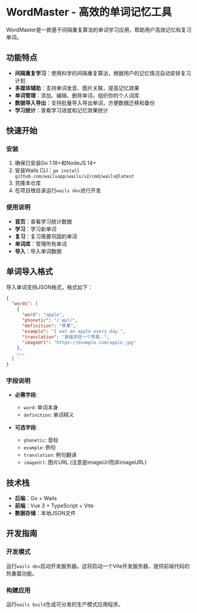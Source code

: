 # WordMaster - 高效的单词记忆工具

WordMaster是一款基于间隔重复算法的单词学习应用，帮助用户高效记忆和复习单词。

## 功能特点

- **间隔重复学习**：使用科学的间隔重复算法，根据用户的记忆情况自动安排复习计划
- **多媒体辅助**：支持单词发音、图片关联，提高记忆效果
- **单词管理**：添加、编辑、删除单词，组织你的个人词库
- **数据导入导出**：支持批量导入导出单词，方便数据迁移和备份
- **学习统计**：查看学习进度和记忆效果统计

## 快速开始

### 安装

1. 确保已安装Go 1.18+和NodeJS 14+
2. 安装Wails CLI：`go install github.com/wailsapp/wails/v2/cmd/wails@latest`
3. 克隆本仓库
4. 在项目根目录运行`wails dev`进行开发

### 使用说明

- **首页**：查看学习统计数据
- **学习**：学习新单词
- **复习**：复习需要巩固的单词
- **单词库**：管理所有单词
- **导入**：导入单词数据

## 单词导入格式

导入单词支持JSON格式，格式如下：

```json
{
  "words": [
    {
      "word": "apple",
      "phonetic": "/ˈæpl/",
      "definition": "苹果",
      "example": "I eat an apple every day.",
      "translation": "我每天吃一个苹果。",
      "imageUrl": "https://example.com/apple.jpg"
    },
    ...
  ]
}
```

### 字段说明

- **必需字段**:
  - `word`: 单词本身
  - `definition`: 单词释义

- **可选字段**:
  - `phonetic`: 音标
  - `example`: 例句
  - `translation`: 例句翻译
  - `imageUrl`: 图片URL (注意是imageUrl而非imageURL)

## 技术栈

- **后端**：Go + Wails
- **前端**：Vue 3 + TypeScript + Vite
- **数据存储**：本地JSON文件

## 开发指南

### 开发模式

运行`wails dev`启动开发服务器。这将启动一个Vite开发服务器，提供前端代码的热重载功能。

### 构建应用

运行`wails build`生成可分发的生产模式应用程序。
